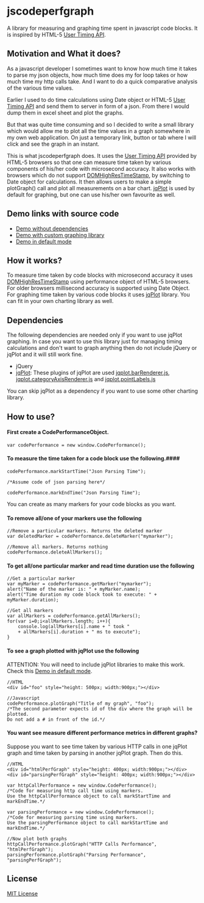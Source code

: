 jscodeperfgraph
=========

A library for measuring and graphing time spent in javascript code blocks. It is inspired by HTML-5 [User Timing API].

Motivation and What it does?
---------------------------
As a javascript developer I sometimes want to know how much time it takes to parse my json objects, how much time does my for loop takes or how much time my http calls take. And I want to do a quick comparative analysis of the various time values.

Earlier I used to do time calculations using Date object or HTML-5 [User Timing API] and send them to server in form of a json. From there I would dump them in excel sheet and plot the graphs.

But that was quite time consuming and so I decided to write a small library which would allow me to plot all the time values in a graph somewhere in my own web application. On just a temporary link, button or tab where I will click and see the graph in an instant.

This is what jscodeperfgraph does. It uses the [User Timing API] provided by HTML-5 browsers so that one can measure time taken by various components of his/her code with microsecond accuracy. It also works with browsers which do not support [DOMHighResTimeStamp], by switching to Date object for calculations. It then allows users to make a simple plotGraph() call and plot all measurements on a bar chart. [jqPlot] is used by default for graphing, but one can use his/her own favourite as well.

Demo links with source code
----------
* [Demo without dependencies]
* [Demo with custom graphing library]
* [Demo in default mode]

How it works?
-----------

To measure time taken by code blocks with microsecond accuracy it uses [DOMHighResTimeStamp] using performance object of HTML-5 browsers. For older browsers millisecond accuracy is supported using Date Object. 
For graphing time taken by various code blocks it uses [jqPlot] library. You can fit in your own charting library as well.

Dependencies
------------
The following dependencies are needed only if you want to use jqPlot graphing. In case you want to use this library just for managing timing calculations and don't want to graph anything then do not include jQuery or jqPlot and it will still work fine. 

* jQuery
* [jqPlot]: These plugins of jqPlot are used [jqplot.barRenderer.js], [jqplot.categoryAxisRenderer.js] and [jqplot.pointLabels.js]

You can skip jqPlot as a dependency if you want to use some other charting library.

How to use?
--------------

#### First create a CodePerformanceObject. ####

```
var codePerformance = new window.CodePerformance();
```

#### To measure the time taken for a code block use the following.####
```
codePerformance.markStartTime("Json Parsing Time");

/*Assume code of json parsing here*/

codePerformance.markEndTime("Json Parsing Time");
```
You can create as many markers for your code blocks as you want.

#### To remove all/one of your markers use the following ####
```
//Remove a particular markers. Returns the deleted marker
var deletedMarker = codePerformance.deleteMarker("mymarker");

//Remove all markers. Returns nothing
codePerformance.deleteAllMarkers();
```

#### To get all/one particular marker and read time duration use the following ####
```
//Get a particular marker
var myMarker = codePerformance.getMarker("mymarker");
alert("Name of the marker is: " + myMarker.name);
alert("Time duration my code block took to execute: " + myMarker.duration);

//Get all markers
var allMarkers = codePerformance.getAllMarkers();
for(var i=0;i<allMarkers.length; i++){
    console.log(allMarkers[i].name + " took " 
    + allMarkers[i].duration + " ms to execute");
}
```

#### To see a graph plotted with jqPlot use the following ####
ATTENTION: You will need to include jqPlot libraries to make this work. Check this [Demo in default mode].
```
//HTML
<div id="foo" style="height: 500px; width:900px;"></div>

//Javascript
codePerformance.plotGraph("Title of my graph", "foo");
/*The second parameter expects id of the div where the graph will be plotted. 
Do not add a # in front of the id.*/
```

#### You want see measure different performance metrics in different graphs? ####
Suppose you want to see time taken by various HTTP calls in one jqPlot graph and time taken by parsing in another jqPlot graph. Then do this.
```
//HTML
<div id="htmlPerfGraph" style="height: 400px; width:900px;"></div>
<div id="parsingPerfGraph" style="height: 400px; width:900px;"></div>

var httpCallPerformance = new window.CodePerformance();
/*Code for measuring http call time using markers. 
Use the httpCallPerformance object to call markStartTime and markEndTime.*/

var parsingPerformance = new window.CodePerformance();
/*Code for measuring parsing time using markers. 
Use the parsingPerformance object to call markStartTime and markEndTime.*/

//Now plot both graphs
httpCallPerformance.plotGraph("HTTP Calls Performance", "htmlPerfGraph");
parsingPerformance.plotGraph("Parsing Performance", "parsingPerfGraph");
```

License
-------
[MIT License]

[MIT License]:https://github.com/anirudhtomer/jscodeperfgraph/blob/master/LICENSE
[User Timing API]:http://www.html5rocks.com/en/tutorials/webperformance/usertiming/
[DOMHighResTimeStamp]:http://www.w3.org/TR/hr-time/#sec-DOMHighResTimeStamp
[jqPlot]:http://www.jqplot.com/
[jqplot.barRenderer.js]:http://www.jqplot.com/docs/files/plugins/jqplot-barRenderer-js.html
[jqplot.categoryAxisRenderer.js]:http://www.jqplot.com/docs/files/plugins/jqplot-categoryAxisRenderer-js.html
[jqplot.pointLabels.js]:http://www.jqplot.com/docs/files/plugins/jqplot-pointLabels-js.html
[Demo without dependencies]:http://jsfiddle.net/SwapnaSK/LrwTf/
[Demo with custom graphing library]:http://jsfiddle.net/SwapnaSK/Dz76c/
[Demo in default mode]:http://jsfiddle.net/SwapnaSK/Xphj5/
